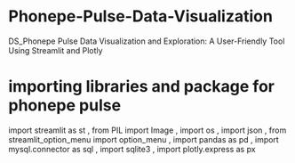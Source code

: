 # Phonepe-Pulse-Data-Visualization
DS_Phonepe Pulse Data Visualization and Exploration: A User-Friendly Tool Using Streamlit and Plotly

# importing libraries and package for phonepe pulse
import streamlit as st ,  from PIL import Image   ,  import os   , import json   ,  from streamlit_option_menu import option_menu   ,
import pandas as pd   ,           import mysql.connector as sql    ,       import sqlite3      ,          import plotly.express as px
